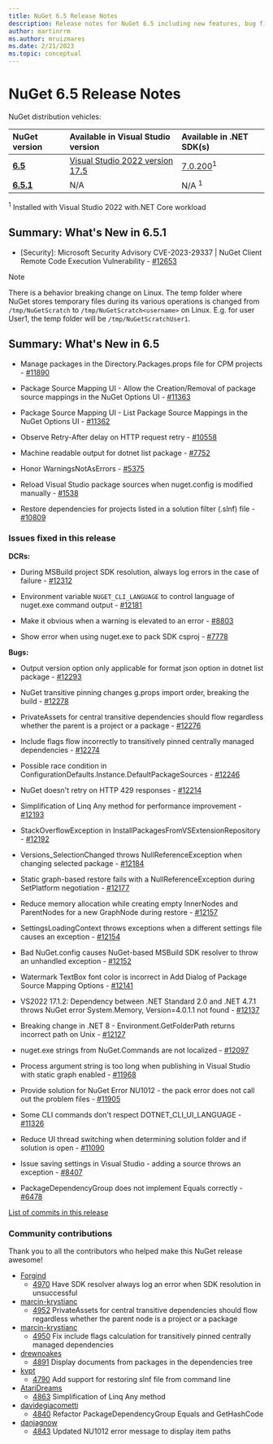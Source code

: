 ```yaml
---
title: NuGet 6.5 Release Notes
description: Release notes for NuGet 6.5 including new features, bug fixes, and DCRs.
author: martinrrm
ms.author: mruizmares
ms.date: 2/21/2023
ms.topic: conceptual
---
```


# NuGet 6.5 Release Notes

NuGet distribution vehicles:

| NuGet version | Available in Visual Studio version | Available in .NET SDK(s) |
|:---|:---|:---|
| [**6.5**](https://nuget.org/downloads) | [Visual Studio 2022 version 17.5](https://visualstudio.microsoft.com/downloads/) | [7.0.200](https://dotnet.microsoft.com/download/dotnet-core/7.0)<sup>1</sup> |
| [**6.5.1**](https://nuget.org/downloads) | N/A | N/A <sup>1</sup> |

<sup>1</sup> Installed with Visual Studio 2022 with.NET Core workload

## Summary: What's New in 6.5.1

* [Security]: Microsoft Security Advisory CVE-2023-29337 | NuGet Client Remote Code Execution Vulnerability - [#12653](https://github.com/NuGet/Home/issues/12653)

> [!NOTE]
> There is a behavior breaking change on Linux. The temp folder where NuGet stores temporary files during its various operations is changed from `/tmp/NuGetScratch` to `/tmp/NuGetScratch<username>` on Linux. E.g. for user User1, the temp folder will be `/tmp/NuGetScratchUser1`.

## Summary: What's New in 6.5

* Manage packages in the Directory.Packages.props file for CPM projects - [#11890](https://github.com/NuGet/Home/issues/11890)

* Package Source Mapping UI - Allow the Creation/Removal of package source mappings in the NuGet Options UI - [#11363](https://github.com/NuGet/Home/issues/11363)

* Package Source Mapping UI - List Package Source Mappings in the NuGet Options UI - [#11362](https://github.com/NuGet/Home/issues/11362)

* Observe Retry-After delay on HTTP request retry - [#10558](https://github.com/NuGet/Home/issues/10558)

* Machine readable output for dotnet list package - [#7752](https://github.com/NuGet/Home/issues/7752)

* Honor WarningsNotAsErrors - [#5375](https://github.com/NuGet/Home/issues/5375)

* Reload Visual Studio package sources when nuget.config is modified manually - [#1538](https://github.com/NuGet/Home/issues/1538)

* Restore dependencies for projects listed in a solution filter (.slnf) file - [#10809](https://github.com/NuGet/Home/issues/10809)

### Issues fixed in this release

**DCRs:**

* During MSBuild project SDK resolution, always log errors in the case of failure - [#12312](https://github.com/NuGet/Home/issues/12312)

* Environment variable `NUGET_CLI_LANGUAGE` to control language of nuget.exe command output - [#12181](https://github.com/NuGet/Home/issues/12181)

* Make it obvious when a warning is elevated to an error - [#8803](https://github.com/NuGet/Home/issues/8803)

* Show error when using nuget.exe to pack SDK csproj - [#7778](https://github.com/NuGet/Home/issues/7778)

**Bugs:**

* Output version option only applicable for format json option in dotnet list package - [#12293](https://github.com/NuGet/Home/issues/12293)

* NuGet transitive pinning changes g.props import order, breaking the build - [#12278](https://github.com/NuGet/Home/issues/12278)

* PrivateAssets for central transitive dependencies should flow regardless whether the parent is a project or a package - [#12276](https://github.com/NuGet/Home/issues/12276)

* Include flags flow incorrectly to transitively pinned centrally managed dependencies - [#12274](https://github.com/NuGet/Home/issues/12274)

* Possible race condition in ConfigurationDefaults.Instance.DefaultPackageSources - [#12246](https://github.com/NuGet/Home/issues/12246)

* NuGet doesn't retry on HTTP 429 responses - [#12214](https://github.com/NuGet/Home/issues/12214)

* Simplification of Linq Any method for performance improvement - [#12193](https://github.com/NuGet/Home/issues/12193)

* StackOverflowException in InstallPackagesFromVSExtensionRepository - [#12192](https://github.com/NuGet/Home/issues/12192)

* Versions_SelectionChanged throws NullReferenceException when changing selected package - [#12184](https://github.com/NuGet/Home/issues/12184)

* Static graph-based restore fails with a NullReferenceException during SetPlatform negotiation - [#12177](https://github.com/NuGet/Home/issues/12177)

* Reduce memory allocation while creating empty InnerNodes and ParentNodes for a new GraphNode during restore - [#12157](https://github.com/NuGet/Home/issues/12157)

* SettingsLoadingContext throws exceptions when a different settings file causes an exception - [#12154](https://github.com/NuGet/Home/issues/12154)

* Bad NuGet.config causes NuGet-based MSBuild SDK resolver to throw an unhandled exception - [#12152](https://github.com/NuGet/Home/issues/12152)

* Watermark TextBox font color is incorrect in Add Dialog of Package Source Mapping Options - [#12141](https://github.com/NuGet/Home/issues/12141)

* VS2022 17.1.2: Dependency between .NET Standard 2.0 and .NET 4.7.1 throws NuGet error System.Memory, Version=4.0.1.1 not found - [#12137](https://github.com/NuGet/Home/issues/12137)

* Breaking change in .NET 8 - Environment.GetFolderPath returns incorrect path on Unix - [#12127](https://github.com/NuGet/Home/issues/12127)

* nuget.exe strings from NuGet.Commands are not localized - [#12097](https://github.com/NuGet/Home/issues/12097)

* Process argument string is too long when publishing in Visual Studio with static graph enabled - [#11968](https://github.com/NuGet/Home/issues/11968)

* Provide solution for NuGet Error NU1012 - the pack error does not call out the problem files - [#11905](https://github.com/NuGet/Home/issues/11905)

* Some CLI commands don't respect DOTNET_CLI_UI_LANGUAGE - [#11326](https://github.com/NuGet/Home/issues/11326)

* Reduce UI thread switching when determining solution folder and if solution is open - [#11090](https://github.com/NuGet/Home/issues/11090)

* Issue saving settings in Visual Studio - adding a source throws an exception - [#8407](https://github.com/NuGet/Home/issues/8407)

* PackageDependencyGroup does not implement Equals correctly - [#6478](https://github.com/NuGet/Home/issues/6478)

[List of commits in this release](https://github.com/NuGet/NuGet.Client/compare/6.5.0.154...6.4.1.21)

### Community contributions

Thank you to all the contributors who helped make this NuGet release awesome!

* [Forgind](https://github.com/Forgind)
  * [4970](https://github.com/NuGet/NuGet.Client/pull/4970) Have SDK resolver always log an error when SDK resolution in unsuccessful
* [marcin-krystianc](https://github.com/marcin-krystianc)
  * [4952](https://github.com/NuGet/NuGet.Client/pull/4952) PrivateAssets for central transitive dependencies should flow regardless whether the parent node is a project or a package
* [marcin-krystianc](https://github.com/marcin-krystianc)
  * [4950](https://github.com/NuGet/NuGet.Client/pull/4950) Fix include flags calculation for transitively pinned centrally managed dependencies
* [drewnoakes](https://github.com/drewnoakes)
  * [4891](https://github.com/NuGet/NuGet.Client/pull/4891) Display documents from packages in the dependencies tree
* [kvpt](https://github.com/kvpt)
  * [4790](https://github.com/NuGet/NuGet.Client/pull/4790) Add support for restoring slnf file from command line
* [AtariDreams](https://github.com/AtariDreams)
  * [4863](https://github.com/NuGet/NuGet.Client/pull/4863) Simplification of Linq Any method
* [davidegiacometti](https://github.com/davidegiacometti)
  * [4840](https://github.com/NuGet/NuGet.Client/pull/4840) Refactor PackageDependencyGroup Equals and GetHashCode
* [danjagnow](https://github.com/danjagnow)
  * [4843](https://github.com/NuGet/NuGet.Client/pull/4843) Updated NU1012 error message to display item paths